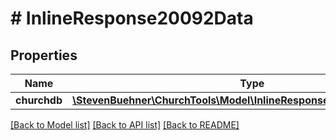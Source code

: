 # # InlineResponse20092Data

## Properties

Name | Type | Description | Notes
------------ | ------------- | ------------- | -------------
**churchdb** | [**\StevenBuehner\ChurchTools\Model\InlineResponse20092DataChurchdb**](InlineResponse20092DataChurchdb.md) |  | [optional]

[[Back to Model list]](../../README.md#models) [[Back to API list]](../../README.md#endpoints) [[Back to README]](../../README.md)
